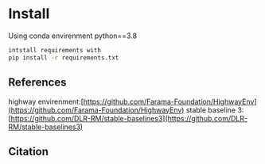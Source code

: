 # <div>Install</div>

Using conda envirenment python==3.8

```bash
intstall requirements with 
pip install -r requirements.txt
```


## <div>References</div>
highway envirenment:[https://github.com/Farama-Foundation/HighwayEnv](https://github.com/Farama-Foundation/HighwayEnv)
stable baseline 3:[https://github.com/DLR-RM/stable-baselines3](https://github.com/DLR-RM/stable-baselines3)

## <div>Citation</div>


